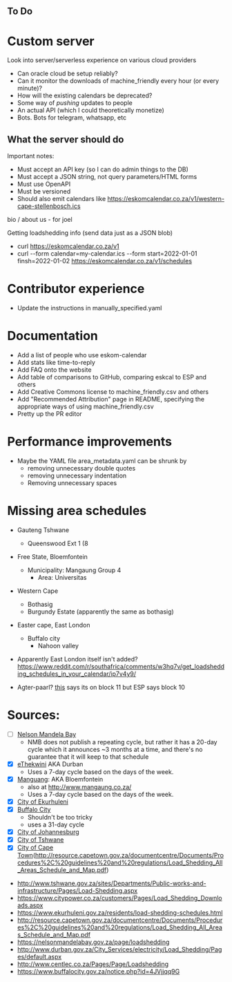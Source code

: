 To Do
-----

# Custom server

Look into server/serverless experience on various cloud providers

- Can oracle cloud be setup reliably?
- Can it monitor the downloads of machine_friendly every hour (or every minute)?
- How will the existing calendars be deprecated?
- Some way of *pushing* updates to people
- An actual API (which I could theoretically monetize)
- Bots. Bots for telegram, whatsapp, etc

## What the server should do

Important notes:

- Must accept an API key (so I can do admin things to the DB)
- Must accept a JSON string, not query parameters/HTML forms
- Must use OpenAPI
- Must be versioned
- Should also emit calendars like https://eskomcalendar.co.za/v1/western-cape-stellenbosch.ics


bio / about us - for joel

Getting loadshedding info (send data just as a JSON blob)
- curl https://eskomcalendar.co.za/v1
- curl --form calendar=my-calendar.ics --form start=2022-01-01 finsh=2022-01-02 https://eskomcalendar.co.za/v1/schedules


# Contributor experience
- Update the instructions in manually_specified.yaml

# Documentation
- Add a list of people who use eskom-calendar
- Add stats like time-to-reply
- Add FAQ onto the website
- Add table of comparisons to GitHub, comparing eskcal to ESP and others
- Add Creative Commons license to machine_friendly.csv and others
- Add "Recommended Attribution" page in README, specifying the appropriate ways
  of using machine_friendly.csv
- Pretty up the PR editor

# Performance improvements

- Maybe the YAML file area_metadata.yaml can be shrunk by
    - removing unnecessary double quotes
    - removing unnecessary indentation
    - Removing unnecessary spaces

# Missing area schedules

- Gauteng Tshwane
    - Queenswood Ext 1 (8

- Free State, Bloemfontein
    - Municipality: Mangaung Group 4
        - Area: Universitas

- Western Cape
    - Bothasig
    - Burgundy Estate (apparently the same as bothasig)

- Easter cape, East London
    - Buffalo city
        - Nahoon valley

- Apparently East London itself isn't added? https://www.reddit.com/r/southafrica/comments/w3hq7v/get_loadshedding_schedules_in_your_calendar/ip7v4y9/
- Agter-paarl?
  [this](http://ww1.drakenstein.gov.za/cc/Pages/Key-to-Eskom-load-shedding.aspx)
  says  its on block 11 but ESP says block 10

# Sources:

- [ ] [Nelson Mandela Bay](https://nelsonmandelabay.gov.za/page/loadshedding)
    - NMB does not publish a repeating cycle, but rather it has a 20-day cycle
      which it announces ~3 months at a time, and there's no guarantee that it
      will keep to that schedule
- [x] [eThekwini](https://www.durban.gov.za/pages/residents/load-shedding) AKA Durban
    - Uses a 7-day cycle based on the days of the week.
- [x] [Manguang](https://www.centlec.co.za/LoadShedding/LoadSheddingDocuments): AKA Bloemfontein
    - also at http://www.mangaung.co.za/
    - Uses a 7-day cycle based on the days of the week.
- [x] [City of Ekurhuleni](https://www.ekurhuleni.gov.za/residents/load-shedding-schedules.html)
- [x] [Buffalo City](https://www.buffalocity.gov.za/folder.php?id=CA4FCA0)
    - Shouldn't be too tricky
    - uses a 31-day cycle
- [x] [City of Johannesburg](https://www.citypower.co.za/customers/Pages/Load_Shedding_Downloads.aspx)
- [x] [City of Tshwane](https://www.tshwane.gov.za/?page_id=1124#293-293-wpfd-top)
- [x] [City of Cape Town](PDF)(http://resource.capetown.gov.za/documentcentre/Documents/Procedures%2C%20guidelines%20and%20regulations/Load_Shedding_All_Areas_Schedule_and_Map.pdf)

- http://www.tshwane.gov.za/sites/Departments/Public-works-and-infrastructure/Pages/Load-Shedding.aspx
- https://www.citypower.co.za/customers/Pages/Load_Shedding_Downloads.aspx
- https://www.ekurhuleni.gov.za/residents/load-shedding-schedules.html
- http://resource.capetown.gov.za/documentcentre/Documents/Procedures%2C%20guidelines%20and%20regulations/Load_Shedding_All_Areas_Schedule_and_Map.pdf
- https://nelsonmandelabay.gov.za/page/loadshedding
- http://www.durban.gov.za/City_Services/electricity/Load_Shedding/Pages/default.aspx
- http://www.centlec.co.za/Pages/Page/Loadshedding
- https://www.buffalocity.gov.za/notice.php?id=4JVjjqq9G

